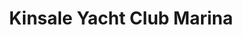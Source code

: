 ---
title: "Kinsale Yacht Club Marina"
address: "Kinsale, Co. Cork"
tel: "+353 (0)21 477 3433"
county: "Cork"
category: "Marinas"
type: "Content"
lat: "51.70183563232422"
lng: "-8.52042293548584"
---